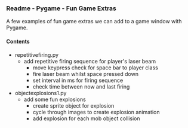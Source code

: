 ### Readme - Pygame - Fun Game Extras

A few examples of fun game extras we can add to a game window with Pygame.

#### Contents
* repetitivefiring.py
  * add repetitive firing sequence for player's laser beam
    * move keypress check for space bar to player class
    * fire laser beam whilst space pressed down
    * set interval in ms for firing sequence
    * check time between now and last firing
* objectexplosions1.py
  * add some fun explosions
    * create sprite object for explosion
    * cycle through images to create explosion animation
    * add explosion for each mob object collision
